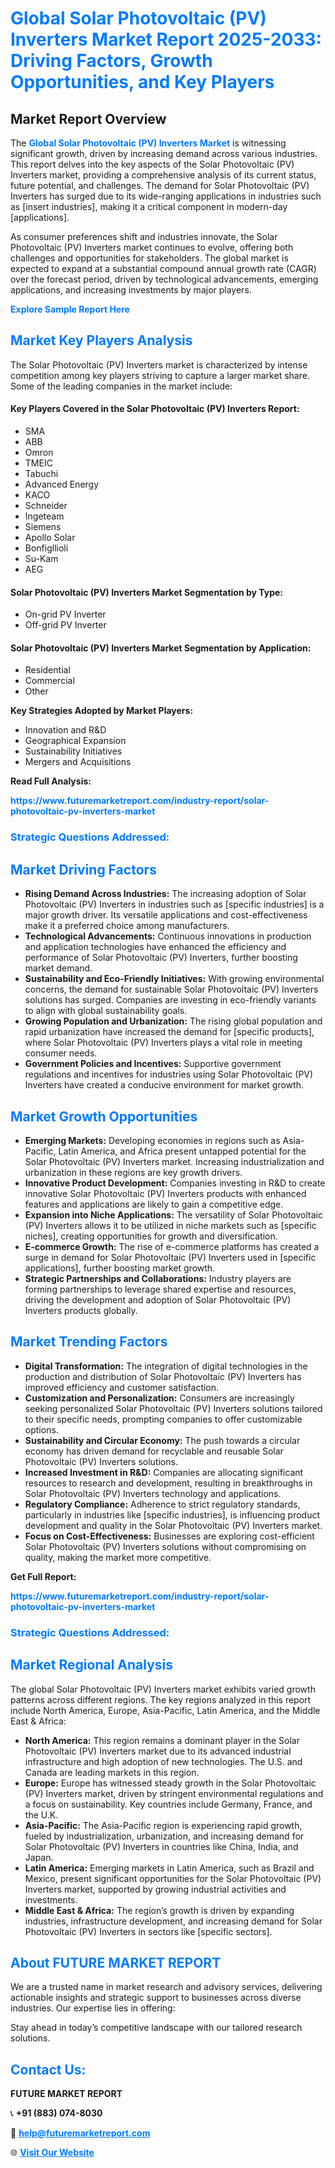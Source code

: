 <h1 style="color: #007BFF;">Global Solar Photovoltaic (PV) Inverters Market Report 2025-2033: Driving Factors, Growth Opportunities, and Key Players</h1>

<section id="overview">
<h2>Market Report Overview</h2>
<p>The <a href="https://www.futuremarketreport.com/industry-report/solar-photovoltaic-pv-inverters-market" style="color: #007BFF; text-decoration: none;"><strong>Global Solar Photovoltaic (PV) Inverters Market</strong></a> is witnessing significant growth, driven by increasing demand across various industries. This report delves into the key aspects of the Solar Photovoltaic (PV) Inverters market, providing a comprehensive analysis of its current status, future potential, and challenges. The demand for Solar Photovoltaic (PV) Inverters has surged due to its wide-ranging applications in industries such as [insert industries], making it a critical component in modern-day [applications].</p>
<p>As consumer preferences shift and industries innovate, the Solar Photovoltaic (PV) Inverters market continues to evolve, offering both challenges and opportunities for stakeholders. The global market is expected to expand at a substantial compound annual growth rate (CAGR) over the forecast period, driven by technological advancements, emerging applications, and increasing investments by major players.</p>
</section>

<section id="overview">
<p><a href="https://www.futuremarketreport.com/request-sample/reportId=91951" style="color: #007BFF; text-decoration: none;"><strong>Explore Sample Report Here</strong></a></p>
</section>

<section id="key-players">
<h2 style="color: #007BFF;">Market Key Players Analysis</h2>
<p>The Solar Photovoltaic (PV) Inverters market is characterized by intense competition among key players striving to capture a larger market share. Some of the leading companies in the market include:</p>
<h4>Key Players Covered in the Solar Photovoltaic (PV) Inverters Report:</h4>
<ul><li>SMA</li><li>ABB</li><li>Omron</li><li>TMEIC</li><li>Tabuchi</li><li>Advanced Energy</li><li>KACO</li><li>Schneider</li><li>Ingeteam</li><li>Siemens</li><li>Apollo Solar</li><li>Bonfigllioli</li><li>Su-Kam</li><li>AEG</li></ul>
<h4>Solar Photovoltaic (PV) Inverters Market Segmentation by Type:</h4>
<ul><li>On-grid PV Inverter</li><li>Off-grid PV Inverter</li></ul>

<h4>Solar Photovoltaic (PV) Inverters Market Segmentation by Application:</h4>
<ul><li>Residential</li><li>Commercial</li><li>Other</li></ul>
<p><strong>Key Strategies Adopted by Market Players:</strong></p>
<ul>
<li>Innovation and R&D</li>
<li>Geographical Expansion</li>
<li>Sustainability Initiatives</li>
<li>Mergers and Acquisitions</li>
</ul>
</section>

<section>
<p><strong>Read Full Analysis: </strong></p><a href="https://www.futuremarketreport.com/industry-report/solar-photovoltaic-pv-inverters-market" style="color: #007BFF; text-decoration: none;"><strong>https://www.futuremarketreport.com/industry-report/solar-photovoltaic-pv-inverters-market</strong></a>
<h3 style="color: #007BFF;">Strategic Questions Addressed:</h3>
</section>

<section id="driving-factors">
<h2 style="color: #007BFF;">Market Driving Factors</h2>
<ul>
<li><strong>Rising Demand Across Industries:</strong> The increasing adoption of Solar Photovoltaic (PV) Inverters in industries such as [specific industries] is a major growth driver. Its versatile applications and cost-effectiveness make it a preferred choice among manufacturers.</li>
<li><strong>Technological Advancements:</strong> Continuous innovations in production and application technologies have enhanced the efficiency and performance of Solar Photovoltaic (PV) Inverters, further boosting market demand.</li>
<li><strong>Sustainability and Eco-Friendly Initiatives:</strong> With growing environmental concerns, the demand for sustainable Solar Photovoltaic (PV) Inverters solutions has surged. Companies are investing in eco-friendly variants to align with global sustainability goals.</li>
<li><strong>Growing Population and Urbanization:</strong> The rising global population and rapid urbanization have increased the demand for [specific products], where Solar Photovoltaic (PV) Inverters plays a vital role in meeting consumer needs.</li>
<li><strong>Government Policies and Incentives:</strong> Supportive government regulations and incentives for industries using Solar Photovoltaic (PV) Inverters have created a conducive environment for market growth.</li>
</ul>
</section>

<section id="growth-opportunities">
<h2 style="color: #007BFF;">Market Growth Opportunities</h2>
<ul>
<li><strong>Emerging Markets:</strong> Developing economies in regions such as Asia-Pacific, Latin America, and Africa present untapped potential for the Solar Photovoltaic (PV) Inverters market. Increasing industrialization and urbanization in these regions are key growth drivers.</li>
<li><strong>Innovative Product Development:</strong> Companies investing in R&D to create innovative Solar Photovoltaic (PV) Inverters products with enhanced features and applications are likely to gain a competitive edge.</li>
<li><strong>Expansion into Niche Applications:</strong> The versatility of Solar Photovoltaic (PV) Inverters allows it to be utilized in niche markets such as [specific niches], creating opportunities for growth and diversification.</li>
<li><strong>E-commerce Growth:</strong> The rise of e-commerce platforms has created a surge in demand for Solar Photovoltaic (PV) Inverters used in [specific applications], further boosting market growth.</li>
<li><strong>Strategic Partnerships and Collaborations:</strong> Industry players are forming partnerships to leverage shared expertise and resources, driving the development and adoption of Solar Photovoltaic (PV) Inverters products globally.</li>
</ul>
</section>

<section id="trending-factors">
<h2 style="color: #007BFF;">Market Trending Factors</h2>
<ul>
<li><strong>Digital Transformation:</strong> The integration of digital technologies in the production and distribution of Solar Photovoltaic (PV) Inverters has improved efficiency and customer satisfaction.</li>
<li><strong>Customization and Personalization:</strong> Consumers are increasingly seeking personalized Solar Photovoltaic (PV) Inverters solutions tailored to their specific needs, prompting companies to offer customizable options.</li>
<li><strong>Sustainability and Circular Economy:</strong> The push towards a circular economy has driven demand for recyclable and reusable Solar Photovoltaic (PV) Inverters solutions.</li>
<li><strong>Increased Investment in R&D:</strong> Companies are allocating significant resources to research and development, resulting in breakthroughs in Solar Photovoltaic (PV) Inverters technology and applications.</li>
<li><strong>Regulatory Compliance:</strong> Adherence to strict regulatory standards, particularly in industries like [specific industries], is influencing product development and quality in the Solar Photovoltaic (PV) Inverters market.</li>
<li><strong>Focus on Cost-Effectiveness:</strong> Businesses are exploring cost-efficient Solar Photovoltaic (PV) Inverters solutions without compromising on quality, making the market more competitive.</li>
</ul>
</section>

<section>
<p><strong>Get Full Report: </strong></p><a href="https://www.futuremarketreport.com/industry-report/solar-photovoltaic-pv-inverters-market" style="color: #007BFF; text-decoration: none;"><strong>https://www.futuremarketreport.com/industry-report/solar-photovoltaic-pv-inverters-market</strong></a>
<h3 style="color: #007BFF;">Strategic Questions Addressed:</h3>
</section>


<section id="regional-analysis">
<h2 style="color: #007BFF;">Market Regional Analysis</h2>
<p>The global Solar Photovoltaic (PV) Inverters market exhibits varied growth patterns across different regions. The key regions analyzed in this report include North America, Europe, Asia-Pacific, Latin America, and the Middle East & Africa:</p>
<ul>
<li><strong>North America:</strong> This region remains a dominant player in the Solar Photovoltaic (PV) Inverters market due to its advanced industrial infrastructure and high adoption of new technologies. The U.S. and Canada are leading markets in this region.</li>
<li><strong>Europe:</strong> Europe has witnessed steady growth in the Solar Photovoltaic (PV) Inverters market, driven by stringent environmental regulations and a focus on sustainability. Key countries include Germany, France, and the U.K.</li>
<li><strong>Asia-Pacific:</strong> The Asia-Pacific region is experiencing rapid growth, fueled by industrialization, urbanization, and increasing demand for Solar Photovoltaic (PV) Inverters in countries like China, India, and Japan.</li>
<li><strong>Latin America:</strong> Emerging markets in Latin America, such as Brazil and Mexico, present significant opportunities for the Solar Photovoltaic (PV) Inverters market, supported by growing industrial activities and investments.</li>
<li><strong>Middle East & Africa:</strong> The region’s growth is driven by expanding industries, infrastructure development, and increasing demand for Solar Photovoltaic (PV) Inverters in sectors like [specific sectors].</li>
</ul>
</section>

<footer>
<h2 style="color: #007BFF;">About FUTURE MARKET REPORT</h2>
<p>We are a trusted name in market research and advisory services, delivering actionable insights and strategic support to businesses across diverse industries. Our expertise lies in offering:</p>

<p>Stay ahead in today’s competitive landscape with our tailored research solutions.</p>

<h2 style="color: #007BFF;">Contact Us:</h2>
<p><strong>FUTURE MARKET REPORT</strong></p>
<p>📞 <strong>+91 (883) 074-8030</strong></p>
<p>📧 <strong><a href="mailto:help@futuremarketreport.com" style="color: #007BFF;">help@futuremarketreport.com</a></strong></p>
<p>🌐 <strong><a href="https://www.futuremarketreport.com/" style="color: #007BFF;">Visit Our Website</a></strong></p>
</footer>